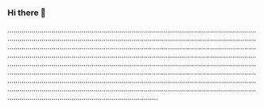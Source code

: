 ### Hi there 👋

...........................................................................................................................................................................................................................................................................................................................................................................................................................................................................................................................................................................................................................................................................................................................................................................................................................................................................................................................................................................................................................................................................................................